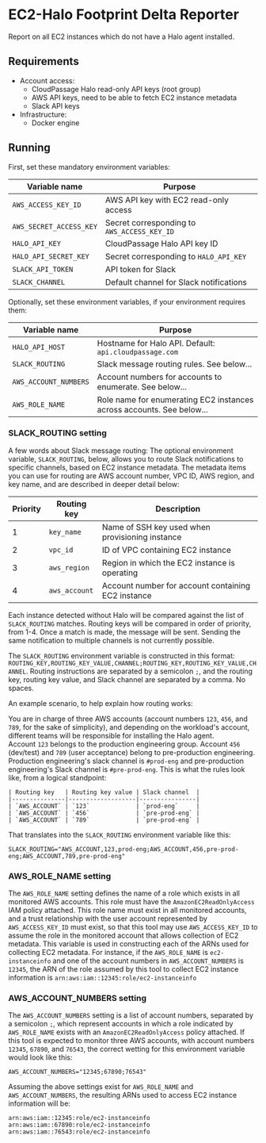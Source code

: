 # EC2-Halo Footprint Delta Reporter

Report on all EC2 instances which do not have a Halo agent installed.

## Requirements

* Account access:
    * CloudPassage Halo read-only API keys (root group)
    * AWS API keys, need to be able to fetch EC2 instance metadata
    * Slack API keys
* Infrastructure:
    * Docker engine

## Running

First, set these mandatory environment variables:

| Variable name            | Purpose                                     |
|--------------------------|---------------------------------------------|
| `AWS_ACCESS_KEY_ID`      | AWS API key with EC2 read-only access       |
| `AWS_SECRET_ACCESS_KEY`  | Secret corresponding to `AWS_ACCESS_KEY_ID` |
| `HALO_API_KEY`           | CloudPassage Halo API key ID                |
| `HALO_API_SECRET_KEY`    | Secret corresponding to `HALO_API_KEY`      |
| `SLACK_API_TOKEN`        | API token for Slack                         |
| `SLACK_CHANNEL`          | Default channel for Slack notifications     |

Optionally, set these environment variables, if your environment requires them:

| Variable name            | Purpose                                                                |
|--------------------------|------------------------------------------------------------------------|
| `HALO_API_HOST`          | Hostname for Halo API.  Default: `api.cloudpassage.com`                |
| `SLACK_ROUTING`          | Slack message routing rules.  See below...                             |
| `AWS_ACCOUNT_NUMBERS`    | Account numbers for accounts to enumerate. See below...                |
| `AWS_ROLE_NAME`          | Role name for enumerating EC2 instances across accounts.  See below... |


### SLACK_ROUTING setting

A few words about Slack message routing:
The optional environment variable, `SLACK_ROUTING`, below, allows you to route
Slack notifications to specific channels, based on EC2 instance metadata.  The
metadata items you can use for routing are AWS account number, VPC ID, AWS
region, and key name, and are described in deeper detail below:

| Priority | Routing key   | Description                                        |
|----------|---------------|----------------------------------------------------|
|        1 | `key_name`    | Name of SSH key used when provisioning instance    |
|        2 | `vpc_id`      | ID of VPC containing EC2 instance                  |
|        3 | `aws_region`  | Region in which the EC2 instance is operating      |
|        4 | `aws_account` | Account number for account containing EC2 instance |

Each instance detected without Halo will be compared against the list of
`SLACK_ROUTING` matches.  Routing keys will be compared in order of priority,
from 1-4. Once a match is made, the message will be sent. Sending the same
notification to multiple channels is not currently possible.

The `SLACK_ROUTING` environment variable is constructed in this format:
`ROUTING_KEY,ROUTING_KEY_VALUE,CHANNEL;ROUTING_KEY,ROUTING_KEY_VALUE,CHANNEL`.
Routing instructions are separated by a semicolon `;`, and the routing key,
routing key value, and Slack channel are separated by a comma.  No spaces.

An example scenario, to help explain how routing works:

You are in charge of three AWS accounts (account numbers `123`, `456`, and
`789`, for the sake of simplicity), and depending on the workload's
account, different teams will be responsible for installing the Halo agent.  
Account `123` belongs to the production engineering group. Account `456`
(dev/test) and `789` (user acceptance) belong to pre-production engineering.
Production engineering's slack channel is `#prod-eng` and pre-production
engineering's Slack channel is `#pre-prod-eng`.  This is what the rules look
like, from a logical standpoint:

```
| Routing key   | Routing key value | Slack channel  |
|---------------|-------------------|----------------|
| `AWS_ACCOUNT` | `123`             | `prod-eng`     |
| `AWS_ACCOUNT` | `456`             | `pre-prod-eng` |
| `AWS_ACCOUNT` | `789`             | `pre-prod-eng` |

```

That translates into the `SLACK_ROUTING` environment variable like this:

```
SLACK_ROUTING="AWS_ACCOUNT,123,prod-eng;AWS_ACCOUNT,456,pre-prod-eng;AWS_ACCOUNT,789,pre-prod-eng"
```

### AWS_ROLE_NAME setting

The `AWS_ROLE_NAME` setting defines the name of a role which exists in all
monitored AWS accounts.  This role must have the `AmazonEC2ReadOnlyAccess`
IAM policy attached.  This role name must exist in all monitored accounts,
and a trust relationship with the user account represented by
`AWS_ACCESS_KEY_ID` must exist, so that this tool may use `AWS_ACCESS_KEY_ID`
to assume the role in the monitored account that allows collection of EC2
metadata.  This variable is used in constructing each of the ARNs used for
collecting EC2 metadata.  For instance, if the `AWS_ROLE_NAME` is
`ec2-instanceinfo` and one of the account numbers in `AWS_ACCOUNT_NUMBERS` is
`12345`, the ARN of the role assumed by this tool to collect EC2 instance
information is `arn:aws:iam::12345:role/ec2-instanceinfo`

### AWS_ACCOUNT_NUMBERS setting

The `AWS_ACCOUNT_NUMBERS` setting is a list of account numbers, separated by
a semicolon `;`, which represent accounts in which a role indicated by
`AWS_ROLE_NAME` exists with an `AmazonEC2ReadOnlyAccess` policy attached.
If this tool is expected to monitor three AWS accounts, with account numbers
`12345`, `67890`, and `76543`, the correct wetting for this environment
variable would look like this:

```
AWS_ACCOUNT_NUMBERS="12345;67890;76543"
```

Assuming the above settings exist for `AWS_ROLE_NAME` and `AWS_ACCOUNT_NUMBERS`,
the resulting ARNs used to access EC2 instance information will be:

```
arn:aws:iam::12345:role/ec2-instanceinfo
arn:aws:iam::67890:role/ec2-instanceinfo
arn:aws:iam::76543:role/ec2-instanceinfo
```

